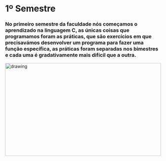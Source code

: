 # 1º Semestre

### No primeiro semestre da faculdade nós começamos o aprendizado na linguagem C, as únicas coisas que programamos foram as práticas, que são exercícios em que precisavámos desenvolver um programa para fazer uma função específica, as práticas foram separadas nos bimestres e cada uma é gradativamente mais difícil que a outra.

<img src="https://miro.medium.com/max/1838/1*vJjJ3Mdok6Rvxx85IIRqBQ.gif" alt="drawing" width="100%" height="300"/>
